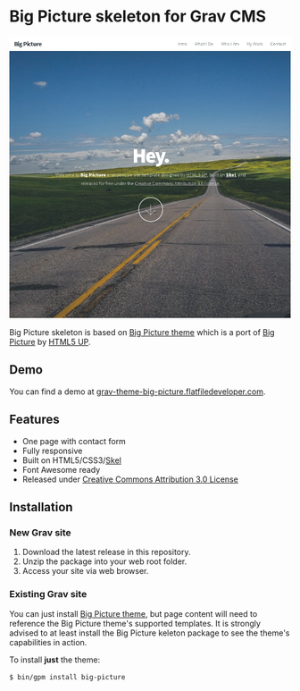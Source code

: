 # Big Picture skeleton for Grav CMS

![Big Picture skeleton screenshot](screenshot.jpg)

Big Picture skeleton is based on [Big Picture theme](https://github.com/tranduyhung/grav-theme-big-picture) which is a port of [Big Picture](http://html5up.net/big-picture) by [HTML5 UP](http://html5up.net/).

## Demo

You can find a demo at [grav-theme-big-picture.flatfiledeveloper.com](https://grav-theme-big-picture.flatfiledeveloper.com).

## Features

* One page with contact form
* Fully responsive
* Built on HTML5/CSS3/[Skel](https://github.com/n33/skel)
* Font Awesome ready
* Released under [Creative Commons Attribution 3.0 License](http://html5up.net/license)

## Installation

### New Grav site

1. Download the latest release in this repository.
2. Unzip the package into your web root folder.
3. Access your site via web browser.

### Existing Grav site

You can just  install [Big Picture theme](https://github.com/tranduyhung/grav-theme-big-picture), but page content will need to reference the Big Picture theme's supported templates. It is strongly advised to at least install the Big Picture keleton package to see the theme's capabilities in action.

To install  **just** the theme:

```
$ bin/gpm install big-picture
```

